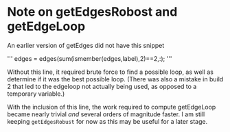 # Note on getEdgesRobost and getEdgeLoop

An earlier version of getEdges did not have this snippet

'''
edges = edges(sum(ismember(edges,label),2)==2,:);
'''

Without this line, it required brute force to find a possible loop, as well as determine if it was the best possible loop. (There was also a mistake in build 2 that led to the edgeloop not actually being used, as opposed to a temporary variable.)

With the inclusion of this line, the work required to compute getEdgeLoop became nearly trivial *and* several orders of magnitude faster. I am still keeping `getEdgesRobust` for now as this may be useful for a later stage.